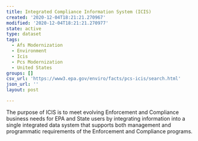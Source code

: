 ```yaml
---
title: Integrated Compliance Information System (ICIS)
created: '2020-12-04T18:21:21.270967'
modified: '2020-12-04T18:21:21.270977'
state: active
type: dataset
tags:
  - Afs Modernization
  - Environment
  - Icis
  - Pcs Modernization
  - United States
groups: []
csv_url: 'https://www3.epa.gov/enviro/facts/pcs-icis/search.html'
json_url: ''
layout: post

---
```

The purpose of ICIS is to meet evolving Enforcement and Compliance business needs for EPA and State users by integrating information into a single integrated data system that supports both management and programmatic requirements of the Enforcement and Compliance programs.
